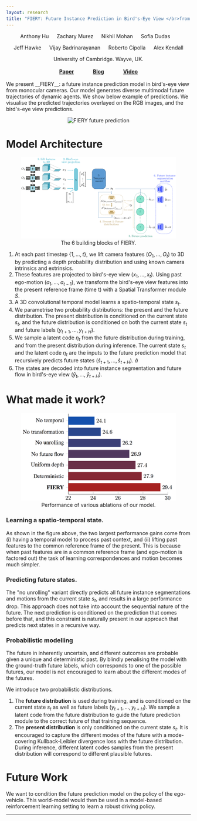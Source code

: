 ```yaml
---
layout: research
title: "FIERY: Future Instance Prediction in Bird's-Eye View </br>from Surround Monocular Cameras"
---
```

<center>
Anthony Hu &emsp; Zachary Murez &emsp; Nikhil Mohan &emsp; Sofia Dudas &emsp;
<p>Jeff Hawke &emsp; ‪Vijay Badrinarayanan‬ &emsp; Roberto Cipolla &emsp; Alex Kendall</p>
University of Cambridge. Wayve, UK.
</center>
<br/>
<center>
<b><a href="https://arxiv.org/pdf/2003.06409.pdf">Paper</a> &emsp; &emsp; &emsp;<a href="https://wayve
.ai/blog/predicting-the-future">Blog</a> &emsp; &emsp; &emsp;<a href="https://youtu.be/ibRd_HucdWg">Video</a></b>
</center>

<br/>
We present __FIERY__: a future instance prediction model in bird's-eye view from monocular cameras. Our model generates 
diverse multimodal future trajectories of dynamic agents. We show below example of predictions. We visualise the 
predicted trajectories overlayed on the RGB images, and the bird's-eye view predictions. 
<p align='center'><img src='/research/fiery_media/fiery_intro.gif' alt='FIERY future prediction'/></p>


# Model Architecture

<figure>
    <img src='/research/fiery_media/model_diagram.jpg' alt='Model architecture.' />
    <figcaption align='center'>The 6 building blocks of FIERY. </figcaption>
</figure>

1. At each past timestep $\{1,...,t\}$, we lift camera features $(O_1, ..., O_t)$ to 3D by predicting a depth 
probability distribution and using known camera intrinsics and extrinsics.
2. These features are projected to bird's-eye view $(x_1, ..., x_t)$. Using past ego-motion $(a_1, ..., a_{t-1})$, we 
transform the bird's-eye view features into the present reference frame (time t) with a Spatial Transformer module $S$.
3. A 3D convolutional temporal model learns a spatio-temporal state $s_t$.
4. We parametrise two probability distributions: the present and the future distribution. The present distribution is 
conditioned on the current state $s_t$, and the future distribution is conditioned on both the current state $s_t$ and future labels $(y_{t+1}, ..., y_{t+H})$.
5. We sample a latent code $\eta_t$ from the future distribution during training, and from the present distribution 
during inference. The current state $s_t$ and the latent code $\eta_t$ are the inputs to the future prediction model 
that recursively predicts future states ($\hat{s}_{t+1}, ..., \hat{s}_{t+H})$. $\hat{a}$
6. The states are decoded into future instance segmentation and future flow in bird's-eye view $(\hat{y}_t, ..., 
\hat{y}_{t+H})$.

# What made it work?

<figure>
    <img src='/research/fiery_media/ablations.png' alt='Various ablations of our model.' />
    <figcaption align='center'>Performance of various ablations of our model. </figcaption>
</figure>

### Learning a spatio-temporal state.
As shown in the figure above, the two largest performance gains come from (i) having a temporal model to process past 
context, and (ii) lifting past features to the common reference frame of the present. This is because when past 
features are in a common reference frame (and ego-motion is factored out) the task of 
learning correspondences and motion becomes much simpler.

### Predicting future states.
The "no unrolling" variant directly predicts all future instance segmentations and motions from the current state $s_t$,
and results in a large performance drop. This approach does not take into account the sequential nature of the future.
The next prediction is conditioned on the prediction that comes before that, and this constraint is naturally present
 in our approach that predicts next states in a recursive way.
 
### Probabilistic modelling
The future in inherently uncertain, and different outcomes are probable given a unique and deterministic past. By 
blindly penalising the model with the ground-truth future labels, which corresponds to one of the possible futures, 
our model is not encouraged to learn about the different modes of the futures.

We introduce two probabilistic distributions.
1. The __future distribution__ is used during training, and is conditioned on the current state $s_t$ as well as future 
labels $(y_{t+1}, ..., y_{t+H})$. We sample a latent code from the future distribution to guide the future prediction
 module to the correct future of that training sequence.
2. The __present distribution__ is only conditioned on the current state $s_t$. It is encouraged to capture the 
different
 modes of the future with a mode-covering Kullback-Leibler divergence loss with the future distribution. During 
 inference, different latent codes samples from the present distribution will correspond to different plausible 
 futures.
 
 
# Future Work

We want to condition the future prediction model on the policy of the ego-vehicle. This world-model would then be 
used in a model-based reinforcement learning setting to learn a robust driving policy. 


-----
